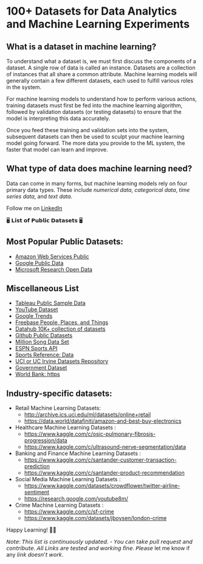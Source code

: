 # 100+ Datasets for Data Analytics and Machine Learning Experiments

## What is a dataset in machine learning?

To understand what a dataset is, we must first discuss the components of a dataset. A single row of data is called an instance. Datasets are a collection of instances that all share a common attribute. Machine learning models will generally contain a few different datasets, each used to fulfill various roles in the system.

For machine learning models to understand how to perform various actions, training datasets must first be fed into the machine learning algorithm, followed by validation datasets (or testing datasets) to ensure that the model is interpreting this data accurately.

Once you feed these training and validation sets into the system, subsequent datasets can then be used to sculpt your machine learning model going forward. The more data you provide to the ML system, the faster that model can learn and improve.

## What type of data does machine learning need?

Data can come in many forms, but machine learning models rely on four primary data types. These include *numerical data*, *categorical data*, *time series data*, and *text data*.

Follow me on [LinkedIn](https://www.linkedin.com/in/puspanjalisarma/)


🖥️ 𝗟𝗶𝘀𝘁 𝗼𝗳 𝗣𝘂𝗯𝗹𝗶𝗰 𝗗𝗮𝘁𝗮𝘀𝗲𝘁𝘀 🖥️

## Most Popular Public Datasets:
-	[Amazon Web Services Public](https://registry.opendata.aws/)
-	[Google Public Data](https://datasetsearch.research.google.com/)
-	[Microsoft Research Open Data](https://msropendata.com/)

## Miscellaneous List
- [Tableau Public Sample Data](https://public.tableau.com/en-us/s/resources)
-	[YouTube Dataset](https://research.google.com/youtube8m/)
-	[Google Trends](http://www.google.com/trends/explore)
-	[Freebase People, Places, and Things](http://www.freebase.com/)
-	[Datahub 10K+ collection of datasets](https://datahub.io/)
-	[Github Public Datasets](https://github.com/caesar0301/awesome-public-datasets)
-	[Million Song Data Set](http://aws.amazon.com/datasets/6468931156960467)
-	[ESPN Sports API](http//espn.go.com/apis/devcenter/)
-	[Sports Reference: Data](http://www.sports-reference.com/)
-	[UCI or UC Irvine Datasets Repository](https://archive.ics.uci.edu/ml/index.php)
-	[Government Dataset](https://www.data.gov/)
-	[World Bank: https](http://www.worldbank.org/)

## Industry-specific datasets:

-	Retail Machine Learning Datasets: 
    - http://archive.ics.uci.edu/ml/datasets/online+retail 
    - https://data.world/datafiniti/amazon-and-best-buy-electronics
-	Healthcare Machine Learning Datasets : 
    - https://www.kaggle.com/c/osic-pulmonary-fibrosis-progression/data 
    - https://www.kaggle.com/c/ultrasound-nerve-segmentation/data
-	Banking and Finance Machine Learning Datasets : 
    - https://www.kaggle.com/c/santander-customer-transaction-prediction 
    - https://www.kaggle.com/c/santander-product-recommendation
-	Social Media Machine Learning Datasets : 
    - https://www.kaggle.com/datasets/crowdflower/twitter-airline-sentiment 
    - https://research.google.com/youtube8m/ 
-	Crime Machine Learning Datasets :
     - https://www.kaggle.com/c/sf-crime 
     - https://www.kaggle.com/datasets/jboysen/london-crime


Happy Learning! 👩‍💻


𝘕𝘰𝘵𝘦: 𝘛𝘩𝘪𝘴 𝘭𝘪𝘴𝘵 𝘪𝘴 𝘤𝘰𝘯𝘵𝘪𝘯𝘶𝘰𝘶𝘴𝘭𝘺 𝘶𝘱𝘥𝘢𝘵𝘦𝘥. - 𝘠𝘰𝘶 𝘤𝘢𝘯 𝘵𝘢𝘬𝘦 𝘱𝘶𝘭𝘭 𝘳𝘦𝘲𝘶𝘦𝘴𝘵 𝘢𝘯𝘥 𝘤𝘰𝘯𝘵𝘳𝘪𝘣𝘶𝘵𝘦. 𝘈𝘭𝘭 𝘓𝘪𝘯𝘬𝘴 𝘢𝘳𝘦 𝘵𝘦𝘴𝘵𝘦𝘥 𝘢𝘯𝘥 𝘸𝘰𝘳𝘬𝘪𝘯𝘨 𝘧𝘪𝘯𝘦. 𝘗𝘭𝘦𝘢𝘴𝘦 let me know if any 𝘭𝘪𝘯𝘬 𝘥𝘰𝘦𝘴𝘯'𝘵 𝘸𝘰𝘳𝘬.
